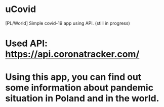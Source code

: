 # uCovid
[PL/World] Simple covid-19 app using API. (still in progress)

# Used API: https://api.coronatracker.com/ 
# Using this app, you can find out some information about pandemic situation in Poland and in the world. 
